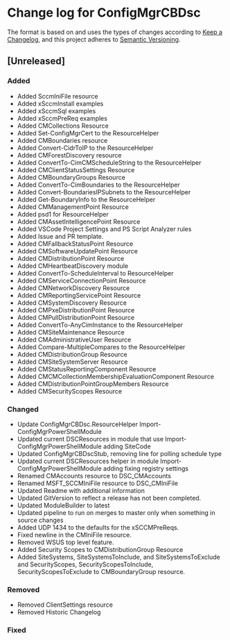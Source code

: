 # Change log for ConfigMgrCBDsc

The format is based on and uses the types of changes according to [Keep a Changelog](https://keepachangelog.com/en/1.0.0/),
and this project adheres to [Semantic Versioning](https://semver.org/spec/v2.0.0.html).

## [Unreleased]

### Added

- Added SccmIniFile resource
- Added xSccmInstall examples
- Added xSccmSql examples
- Added xSccmPreReq examples
- Added CMCollections Resource
- Added Set-ConfigMgrCert to the ResourceHelper
- Added CMBoundaries resource
- Added Convert-CidrToIP to the ResourceHelper
- Added CMForestDiscovery resource
- Added ConvertTo-CimCMScheduleString to the ResourceHelper
- Added CMClientStatusSettings Resource
- Added CMBoundaryGroups Resource
- Added ConvertTo-CimBoundaries to the ResourceHelper
- Added Convert-BoundariesIPSubnets to the ResourceHelper
- Added Get-BoundaryInfo to the ResourceHelper
- Added CMManagementPoint Resource
- Added psd1 for ResourceHelper
- Added CMAssetIntelligencePoint Resource
- Added VSCode Project Settings and PS Script Analyzer rules
- Added Issue and PR template.
- Added CMFallbackStatusPoint Resource
- Added CMSoftwareUpdatePoint Resource
- Added CMDistributionPoint Resource
- Added CMHeartbeatDiscovery module
- Added ConvertTo-ScheduleInterval to ResourceHelper
- Added CMServiceConnectionPoint Resource
- Added CMNetworkDiscovery Resource
- Added CMReportingServicePoint Resource
- Added CMSystemDiscovery Resource
- Added CMPxeDistributionPoint Resource
- Added CMPullDistributionPoint Resource
- Added ConvertTo-AnyCimInstance to the ResourceHelper
- Added CMSiteMaintenance Resource
- Added CMAdministrativeUser Resource
- Added Compare-MultipleCompares to the ResourceHelper
- Added CMDistributionGroup Resource
- Added CMSiteSystemServer Resource
- Added CMStatusReportingComponent Resource
- Added CMCMCollectionMembershipEvaluationComponent Resource
- Added CMDistributionPointGroupMembers Resource
- Added CMSecurityScopes Resource

### Changed

- Update ConfigMgrCBDsc.ResourceHelper Import-ConfigMgrPowerShellModule
- Updated current DSCResources in module that use Import-ConfigMgrPowerShellModule
  adding SiteCode
- Updated ConfigMgrCBDscStub, removing line for polling schedule type
- Updated current DSCResources helper in module Import-ConfigMgrPowerShellModule
  adding fixing registry settings
- Renamed CMAccounts resource to DSC_CMAccounts
- Renamed MSFT_SCCMIniFile resource to DSC_CMIniFile
- Updated Readme with additional information
- Updated GitVersion to reflect a release has not been completed.
- Updated ModuleBuilder to latest
- Updated pipeline to run on merges to master only when something in source changes
- Added UDP 1434 to the defaults for the xSCCMPreReqs.
- Fixed newline in the CMIniFile resource.
- Removed WSUS top level feature.
- Added Security Scopes to CMDistributionGroup Resource
- Added SiteSystems, SiteSystemsToInclude, and SiteSystemsToExclude and SecurityScopes,
  SecurityScopesToInclude, SecurityScopesToExclude to CMBoundaryGroup resource.

### Removed

- Removed ClientSettings resource
- Removed Historic Changelog

### Fixed
